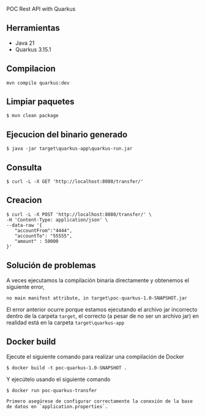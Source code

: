 POC Rest API with Quarkus

## Herramientas

- Java 21
- Quarkus 3.15.1

## Compilacion

 ```
mvn compile quarkus:dev
 ```

## Limpiar paquetes

 ```
$ mvn clean package
 ```

## Ejecucion del binario generado

 ```
$ java -jar target\quarkus-app\quarkus-run.jar
 ```

## Consulta

```
$ curl -L -X GET 'http://localhost:8080/transfer/'
```

## Creacion

 ```
$ curl -L -X POST 'http://localhost:8080/transfer/' \
-H 'Content-Type: application/json' \
--data-raw '{
    "accountFrom":"4444",
    "accountTo": "55555",
    "amount" : 50000
}'
```

## Solución de problemas

A veces ejecutamos la compilación binaria directamente y obtenemos el siguiente error,

```
no main manifest attribute, in target\poc-quarkus-1.0-SNAPSHOT.jar
``` 

El error anterior ocurre porque estamos ejecutando el archivo jar incorrecto dentro de la carpeta `target`, el
correcto (a pesar de no ser un archivo jar) en realidad está en la carpeta `target\quarkus-app`

## Docker build

Ejecute el siguiente comando para realizar una compilación de Docker

```
$ docker build -t poc-quarkus-1.0-SNAPSHOT .
```

Y ejecútelo usando el siguiente comando

```
$ docker run poc-quarkus-transfer

Primero asegúrese de configurar correctamente la conexión de la base de datos en `application.properties`.